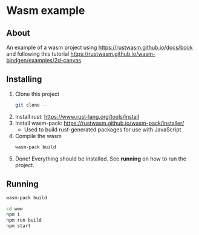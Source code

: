 # Wasm example

## About

An example of a wasm project using https://rustwasm.github.io/docs/book and following this tutorial https://rustwasm.github.io/wasm-bindgen/examples/2d-canvas

## Installing

1. Clone this project
    ```sh
    git clone --
    ```
2. Install rust: https://www.rust-lang.org/tools/install
3. Install wasm-pack: https://rustwasm.github.io/wasm-pack/installer/
    - Used to build rust-generated packages for use with JavaScript
4. Compile the wasm
    ```sh
    wasm-pack build
    ```
5. Done! Everything should be installed. See **running** on how to run the project.

## Running

```sh
wasm-pack build

cd www
npm i
npm run build
npm start
```
